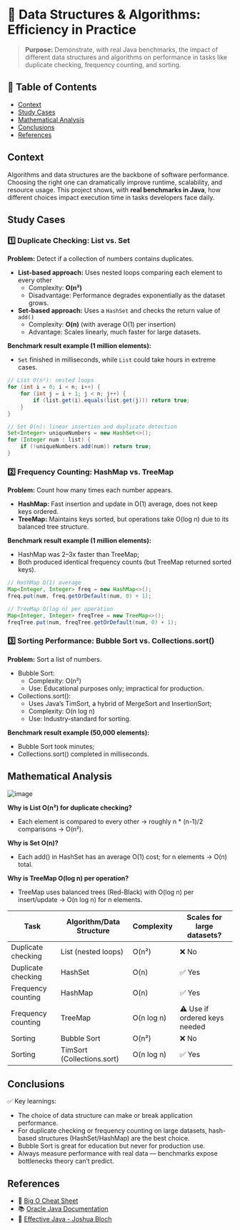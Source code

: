 # 🚀 Data Structures & Algorithms: Efficiency in Practice

> **Purpose:** Demonstrate, with real Java benchmarks, the impact of different data structures and algorithms on performance in tasks like duplicate checking, frequency counting, and sorting.

## 📖 Table of Contents

- [Context](#context)
- [Study Cases](#study-cases)
- [Mathematical Analysis](#mathematical-analysis)
- [Conclusions](#conclusions)
- [References](#references)

## Context

Algorithms and data structures are the backbone of software performance. Choosing the right one can dramatically improve runtime, scalability, and resource usage.
This project shows, with **real benchmarks in Java**, how different choices impact execution time in tasks developers face daily.

## Study Cases

### 1️⃣ Duplicate Checking: List vs. Set

**Problem:** Detect if a collection of numbers contains duplicates.

- **List-based approach:** Uses nested loops comparing each element to every other
   - Complexity: **O(n²)**
   - Disadvantage: Performance degrades exponentially as the dataset grows.
- **Set-based approach:** Uses a `HashSet` and checks the return value of `add()`
   - Complexity: **O(n)** (with average O(1) per insertion)
   - Advantage: Scales linearly, much faster for large datasets.

**Benchmark result example (1 million elements):**  
- `Set` finished in milliseconds, while `List` could take hours in extreme cases.

```java
// List O(n²): nested loops
for (int i = 0; i < n; i++) {
    for (int j = i + 1; j < n; j++) {
        if (list.get(i).equals(list.get(j))) return true;
    }
}

// Set O(n): linear insertion and duplicate detection
Set<Integer> uniqueNumbers = new HashSet<>();
for (Integer num : list) {
    if (!uniqueNumbers.add(num)) return true;
}
```

### 2️⃣ Frequency Counting: HashMap vs. TreeMap

**Problem:** Count how many times each number appears.

- **HashMap:** Fast insertion and update in O(1) average, does not keep keys ordered.
- **TreeMap:** Maintains keys sorted, but operations take O(log n) due to its balanced tree structure.

**Benchmark result example (1 million elements):**
- HashMap was 2–3x faster than TreeMap;
- Both produced identical frequency counts (but TreeMap returned sorted keys).

```java
// HashMap O(1) average
Map<Integer, Integer> freq = new HashMap<>();
freq.put(num, freq.getOrDefault(num, 0) + 1);

// TreeMap O(log n) per operation
Map<Integer, Integer> freqTree = new TreeMap<>();
freqTree.put(num, freqTree.getOrDefault(num, 0) + 1);
```

### 3️⃣ Sorting Performance: Bubble Sort vs. Collections.sort()

**Problem:** Sort a list of numbers.
- Bubble Sort:
   - Complexity: O(n²)
   - Use: Educational purposes only; impractical for production.
- Collections.sort():
   - Uses Java’s TimSort, a hybrid of MergeSort and InsertionSort;
   - Complexity: O(n log n)
   - Use: Industry-standard for sorting.

**Benchmark result example (50,000 elements):**
- Bubble Sort took minutes;
- Collections.sort() completed in milliseconds.

## Mathematical Analysis

![image](https://github.com/user-attachments/assets/cb064a19-dba5-4b2f-9628-8378b0011bcc)

**Why is List O(n²) for duplicate checking?**
- Each element is compared to every other → roughly n * (n-1)/2 comparisons → O(n²).

**Why is Set O(n)?**
- Each add() in HashSet has an average O(1) cost; for n elements → O(n) total.

**Why is TreeMap O(log n) per operation?**
- TreeMap uses balanced trees (Red-Black) with O(log n) per insert/update → O(n log n) for n elements.

| Task                 | Algorithm/Data Structure   | Complexity | Scales for large datasets?        |
|----------------------|----------------------------|------------|-----------------------------------|
| Duplicate checking   | List (nested loops)        | O(n²)      | ❌ No                            |
| Duplicate checking   | HashSet                    | O(n)       | ✅ Yes                           |
| Frequency counting   | HashMap                    | O(n)       | ✅ Yes                           |
| Frequency counting   | TreeMap                    | O(n log n) | ⚠️ Use if ordered keys needed   |
| Sorting              | Bubble Sort                | O(n²)      | ❌ No                            |
| Sorting              | TimSort (Collections.sort) | O(n log n) | ✅ Yes                           |

## Conclusions

✅ Key learnings:
- The choice of data structure can make or break application performance.
- For duplicate checking or frequency counting on large datasets, hash-based structures (HashSet/HashMap) are the best choice.
- Bubble Sort is great for education but never for production use.
- Always measure performance with real data — benchmarks expose bottlenecks theory can’t predict.

## References
- 📄 [Big O Cheat Sheet](https://www.bigocheatsheet.com/)
- 📚 [Oracle Java Documentation](https://docs.oracle.com/en/java/)
- 📘 [Effective Java - Joshua Bloch](https://www.oreilly.com/library/view/effective-java-3rd/9780134686097)
